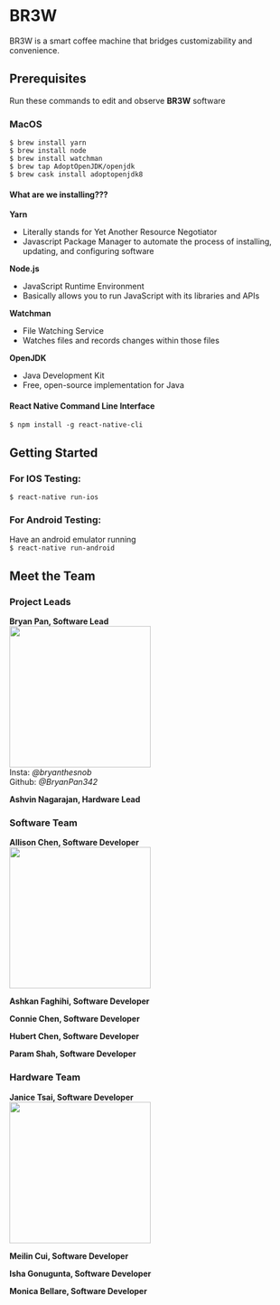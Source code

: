 # BR3W
BR3W is a smart coffee machine that bridges customizability and convenience.

## Prerequisites
Run these commands to edit and observe **BR3W** software

### MacOS
``` 
$ brew install yarn
$ brew install node
$ brew install watchman
$ brew tap AdoptOpenJDK/openjdk
$ brew cask install adoptopenjdk8
```
#### What are we installing???
**Yarn**  
- Literally stands for Yet Another Resource Negotiator  
- Javascript Package Manager to automate the process of installing, updating, and configuring software

**Node.js**
- JavaScript Runtime Environment
- Basically allows you to run JavaScript with its libraries and APIs

**Watchman**
- File Watching Service
- Watches files and records changes within those files

**OpenJDK**
- Java Development Kit
- Free, open-source implementation for Java

#### React Native Command Line Interface
```$ npm install -g react-native-cli```


## Getting Started
### For IOS Testing:  
```$ react-native run-ios```  

### For Android Testing:  
Have an android emulator running  
```$ react-native run-android```


## Meet the Team
### Project Leads

**Bryan Pan, Software Lead**  
<img src="img/Bryan.jpeg" width="250">  
Insta: *@bryanthesnob*  
Github: *@BryanPan342*  

**Ashvin Nagarajan, Hardware Lead**

### Software Team
**Allison Chen, Software Developer**  
<img src="img/Allison.JPG" width="250">  

**Ashkan Faghihi, Software Developer**

**Connie Chen, Software Developer**

**Hubert Chen, Software Developer**

**Param Shah, Software Developer**

### Hardware Team
**Janice Tsai, Software Developer**  
<img src="img/Janice.jpg" width="250">  

**Meilin Cui, Software Developer**

**Isha Gonugunta, Software Developer**

**Monica Bellare, Software Developer**




